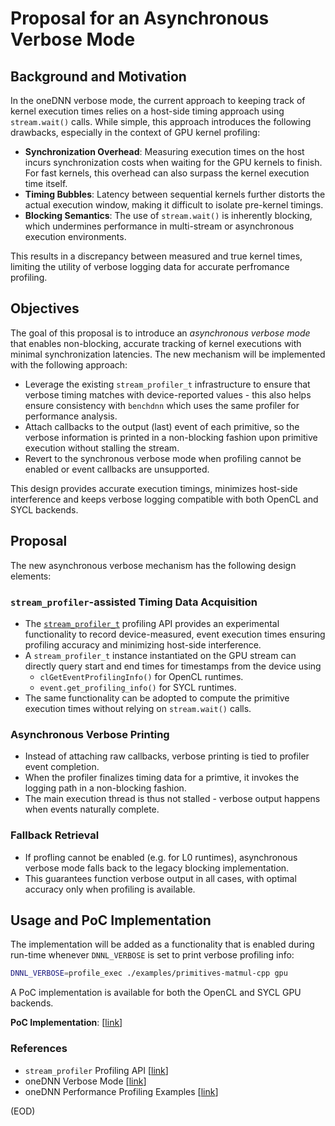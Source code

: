 # Proposal for an Asynchronous Verbose Mode

## Background and Motivation

In the oneDNN verbose mode, the current approach to keeping track of kernel execution times relies on a host-side timing approach using `stream.wait()` calls. 
While simple, this approach introduces the following drawbacks, especially in the context of GPU kernel profiling:
- **Synchronization Overhead**: Measuring execution times on the host incurs synchronization costs when waiting for the GPU kernels to finish. For fast kernels, this overhead can also surpass the kernel execution time itself.
- **Timing Bubbles**: Latency between sequential kernels further distorts the actual execution window, making it difficult to isolate pre-kernel timings.
- **Blocking Semantics**: The use of `stream.wait()` is inherently blocking, which undermines performance in multi-stream or asynchronous execution environments.

This results in a discrepancy between measured and true kernel times, limiting the utility of verbose logging data for accurate perfromance profiling.

## Objectives

The goal of this proposal is to introduce an *asynchronous verbose mode* that enables non-blocking, accurate tracking of kernel executions with minimal synchronization latencies. The new mechanism will be implemented with the following approach: 
- Leverage the existing `stream_profiler_t` infrastructure to ensure that verbose timing matches with device-reported values - this also helps ensure consistency with `benchdnn` which uses the same profiler for performance analysis. 
- Attach callbacks to the output (last) event of each primitive, so the verbose information is printed in a non-blocking fashion upon primitive execution without stalling the stream.
- Revert to the synchronous verbose mode when profiling cannot be enabled or event callbacks are unsupported.

This design provides accurate execution timings, minimizes host-side interference and keeps verbose logging compatible with both OpenCL and SYCL backends.

## Proposal
The new asynchronous verbose mechanism has the following design elements:

### `stream_profiler`-assisted Timing Data Acquisition
- The [`stream_profiler_t`](https://github.com/uxlfoundation/oneDNN/pull/1642) profiling API provides an experimental functionality to record device-measured, event execution times ensuring profiling accuracy and minimizing host-side interference.
- A `stream_profiler_t` instance instantiated on the GPU stream can directly query start and end times for timestamps from the device using
    - `clGetEventProfilingInfo()` for OpenCL runtimes.
    - `event.get_profiling_info()` for SYCL runtimes.
- The same functionality can be adopted to compute the primitive execution times without relying on `stream.wait()` calls.

### Asynchronous Verbose Printing 
- Instead of attaching raw callbacks, verbose printing is tied to profiler event completion.
- When the profiler finalizes timing data for a primtive, it invokes the logging path in a non-blocking fashion.
- The main execution thread is thus not stalled - verbose output happens when events naturally complete.

### Fallback Retrieval

- If profling cannot be enabled (e.g. for L0 runtimes), asynchronous verbose mode falls back to the legacy blocking implementation.
- This guarantees function verbose output in all cases, with optimal accuracy only when profiling is available.

## Usage and PoC Implementation
The implementation will be added as a functionality that is enabled during run-time whenever `DNNL_VERBOSE` is set to print verbose profiling info:
```bash
DNNL_VERBOSE=profile_exec ./examples/primitives-matmul-cpp gpu
```

A PoC implementation is available for both the OpenCL and SYCL GPU backends.

**PoC Implementation**: [[link](https://github.com/uxlfoundation/oneDNN/pull/3055)]

### References

- `stream_profiler` Profiling API [[link](https://github.com/uxlfoundation/oneDNN/pull/1642)]
- oneDNN Verbose Mode [[link](https://uxlfoundation.github.io/oneDNN/dev_guide_verbose.html)]
- oneDNN Performance Profiling Examples [[link](https://uxlfoundation.github.io/oneDNN/page_performance_profiling_cpp.html)]

(EOD)